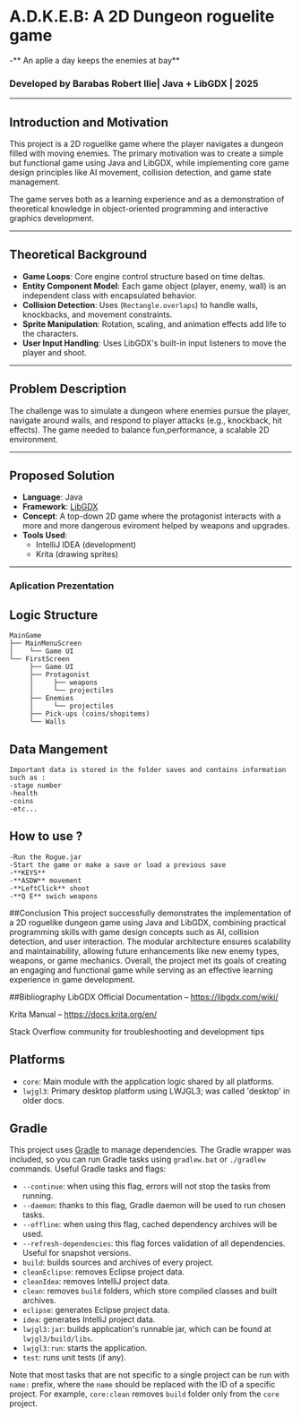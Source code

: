 
# A.D.K.E.B: A 2D Dungeon roguelite game
-** An aplle a day keeps the enemies at bay**
### Developed by Barabas Robert Ilie| Java + LibGDX | 2025

---

## Introduction and Motivation

This project is a 2D roguelike  game where the player navigates a dungeon filled with moving enemies. The primary motivation was to create a simple but functional game using Java and LibGDX, while implementing core game design principles like AI movement, collision detection, and game state management. 

The game serves both as a learning experience and as a demonstration of theoretical knowledge in object-oriented programming and interactive graphics development.

---

## Theoretical Background

- **Game Loops**: Core engine control structure based on time deltas.
- **Entity Component Model**: Each game object (player, enemy, wall) is an independent class with encapsulated behavior.
- **Collision Detection**: Uses (`Rectangle.overlaps`) to handle walls, knockbacks, and movement constraints.
- **Sprite Manipulation**: Rotation, scaling, and animation effects add life to the characters.
- **User Input Handling**: Uses LibGDX's built-in input listeners to move the player and shoot.

---

## Problem Description

The challenge was to simulate a dungeon where enemies pursue the player, navigate around walls, and respond to player attacks (e.g., knockback, hit effects). The game needed to balance fun,performance, a scalable 2D environment.

---

##  Proposed Solution

- **Language**: Java  
- **Framework**: [LibGDX](https://libgdx.com/)  
- **Concept**: A top-down 2D game where the protagonist interacts with a more and more dangerous eviroment helped by weapons and upgrades.  
- **Tools Used**:  
  - IntelliJ IDEA (development)  
  - Krita (drawing sprites)
---
### Aplication Prezentation
## Logic Structure

```
MainGame
├── MainMenuScreen
│    └── Game UI
└── FirstScreen
     ├── Game UI
     ├── Protagonist
     │     ├── weapons
     │     └── projectiles
     ├── Enemies
     │     └── projectiles
     ├── Pick-ups (coins/shopitems)
     └── Walls
```
## Data Mangement
```
Important data is stored in the folder saves and contains information such as :
-stage number
-health
-coins
-etc...
```
## How to use ?
```
-Run the Rogue.jar
-Start the game or make a save or load a previous save 
-**KEYS**
-**ASDW** movement
-**LeftClick** shoot
-**Q E** swich weapons

```

##Conclusion
This project successfully demonstrates the implementation of a 2D roguelike dungeon game using Java and LibGDX, combining practical programming skills with game design concepts such as AI, collision detection, and user interaction. The modular architecture ensures scalability and maintainability, allowing future enhancements like new enemy types, weapons, or game mechanics. Overall, the project met its goals of creating an engaging and functional game while serving as an effective learning experience in game development.

##Bibliography
LibGDX Official Documentation – https://libgdx.com/wiki/

Krita Manual – https://docs.krita.org/en/

Stack Overflow community for troubleshooting and development tips

## Platforms

- `core`: Main module with the application logic shared by all platforms.
- `lwjgl3`: Primary desktop platform using LWJGL3; was called 'desktop' in older docs.

## Gradle

This project uses [Gradle](https://gradle.org/) to manage dependencies.
The Gradle wrapper was included, so you can run Gradle tasks using `gradlew.bat` or `./gradlew` commands.
Useful Gradle tasks and flags:

- `--continue`: when using this flag, errors will not stop the tasks from running.
- `--daemon`: thanks to this flag, Gradle daemon will be used to run chosen tasks.
- `--offline`: when using this flag, cached dependency archives will be used.
- `--refresh-dependencies`: this flag forces validation of all dependencies. Useful for snapshot versions.
- `build`: builds sources and archives of every project.
- `cleanEclipse`: removes Eclipse project data.
- `cleanIdea`: removes IntelliJ project data.
- `clean`: removes `build` folders, which store compiled classes and built archives.
- `eclipse`: generates Eclipse project data.
- `idea`: generates IntelliJ project data.
- `lwjgl3:jar`: builds application's runnable jar, which can be found at `lwjgl3/build/libs`.
- `lwjgl3:run`: starts the application.
- `test`: runs unit tests (if any).

Note that most tasks that are not specific to a single project can be run with `name:` prefix, where the `name` should be replaced with the ID of a specific project.
For example, `core:clean` removes `build` folder only from the `core` project.
